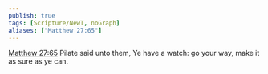 ```yaml
---
publish: true
tags: [Scripture/NewT, noGraph]
aliases: ["Matthew 27:65"]
---
```

[Matthew 27:65](https://churchofjesuschrist.org/study/scriptures/nt/matt/27?lang=eng&id=p65#p65) Pilate said unto them, Ye have a watch: go your way, make it as sure as ye can.
